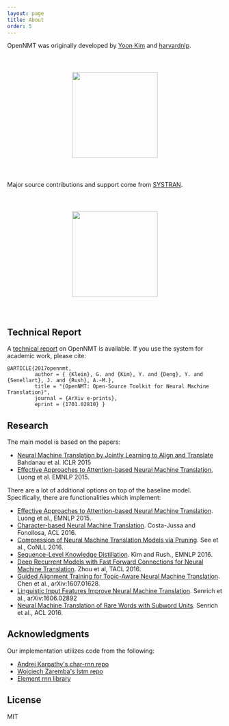 ```yaml
---
layout: page
title: About
order: 5
---
```



OpenNMT was originally developed by <a href="http://yoon.io">Yoon Kim</a> and <a href="http://nlp.seas.harvard.edu">harvardnlp</a>.

<center>
<img style="margin:40px" width="200px" src="http://lstm.seas.harvard.edu/logo_nlp.png" />
</center>

Major source contributions and support come from <a href="http://www.systransoft.com/">SYSTRAN</a>.

<center>
<img style="margin:40px" width="200px" src="http://www.systransoft.com/wp-content/themes/systran/img/common/logo.png" />
</center>

## Technical Report 

A <a href="https://arxiv.org/abs/1701.02810">technical report</a> on OpenNMT is available. If you use the system for academic work, please cite:

    @ARTICLE{2017opennmt,
             author = { {Klein}, G. and {Kim}, Y. and {Deng}, Y. and {Senellart}, J. and {Rush}, A.~M.},
             title = "{OpenNMT: Open-Source Toolkit for Neural Machine Translation}",
             journal = {ArXiv e-prints},
             eprint = {1701.02810} }

    
## Research

The main model is based on the papers:

* [Neural Machine Translation by Jointly Learning to Align and Translate](https://arxiv.org/abs/1409.0473) Bahdanau et al. ICLR 2015 
* [Effective Approaches to Attention-based Neural Machine Translation](http://stanford.edu/~lmthang/data/papers/emnlp15_attn.pdf), Luong et al. EMNLP 2015.


There are a lot of additional options on top of the baseline model. Specifically, there are functionalities which implement:

* [Effective Approaches to Attention-based Neural Machine Translation](http://stanford.edu/~lmthang/data/papers/emnlp15_attn.pdf). Luong et al., EMNLP 2015.
* [Character-based Neural Machine Translation](https://aclweb.org/anthology/P/P16/P16-2058.pdf). Costa-Jussa and Fonollosa, ACL 2016.
* [Compression of Neural Machine Translation Models via Pruning](https://arxiv.org/pdf/1606.09274.pdf). See et al., CoNLL 2016.
* [Sequence-Level Knowledge Distillation](https://arxiv.org/pdf/1606.07947.pdf). Kim and Rush., EMNLP 2016.
* [Deep Recurrent Models with Fast Forward Connections for Neural Machine Translation](https://arxiv.org/pdf/1606.04199).
Zhou et al, TACL 2016.
* [Guided Alignment Training for Topic-Aware Neural Machine Translation](https://arxiv.org/pdf/1607.01628). Chen et al., arXiv:1607.01628.
* [Linguistic Input Features Improve Neural Machine Translation](https://arxiv.org/pdf/1606.02892). Senrich et al., arXiv:1606.02892
* [Neural Machine Translation of Rare Words with Subword Units](https://www.aclweb.org/anthology/P/P16/P16-1162.pdf). Senrich et al., ACL 2016.


## Acknowledgments

Our implementation utilizes code from the following:

* [Andrej Karpathy's char-rnn repo](https://github.com/karpathy/char-rnn)
* [Wojciech Zaremba's lstm repo](https://github.com/wojzaremba/lstm)
* [Element rnn library](https://github.com/Element-Research/rnn)

## License

MIT

